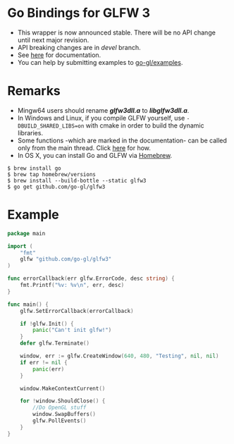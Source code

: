 Go Bindings for GLFW 3
======================

* This wrapper is now announced stable. There will be no API change until next major revision.
* API breaking changes are in *devel* branch.
* See [here](http://godoc.org/github.com/go-gl/glfw/3.0/glfw) for documentation.
* You can help by submitting examples to [go-gl/examples](http://github.com/go-gl/examples).

Remarks
=======

* Mingw64 users should rename ***glfw3dll.a*** to ***libglfw3dll.a***.
* In Windows and Linux, if you compile GLFW yourself, use <code>-DBUILD_SHARED_LIBS=on</code> with cmake in order to build the dynamic libraries.
* Some functions -which are marked in the documentation- can be called only from the main thread. Click [here](https://code.google.com/p/go-wiki/wiki/LockOSThread) for how.
* In OS X, you can install Go and GLFW via [Homebrew](http://brew.sh/).

```
$ brew install go
$ brew tap homebrew/versions
$ brew install --build-bottle --static glfw3
$ go get github.com/go-gl/glfw3
```

Example
=======

```go
package main

import (
	"fmt"
	glfw "github.com/go-gl/glfw3"
)

func errorCallback(err glfw.ErrorCode, desc string) {
	fmt.Printf("%v: %v\n", err, desc)
}

func main() {
	glfw.SetErrorCallback(errorCallback)

	if !glfw.Init() {
		panic("Can't init glfw!")
	}
	defer glfw.Terminate()

	window, err := glfw.CreateWindow(640, 480, "Testing", nil, nil)
	if err != nil {
		panic(err)
	}

	window.MakeContextCurrent()

	for !window.ShouldClose() {
		//Do OpenGL stuff
		window.SwapBuffers()
		glfw.PollEvents()
	}
}
```
